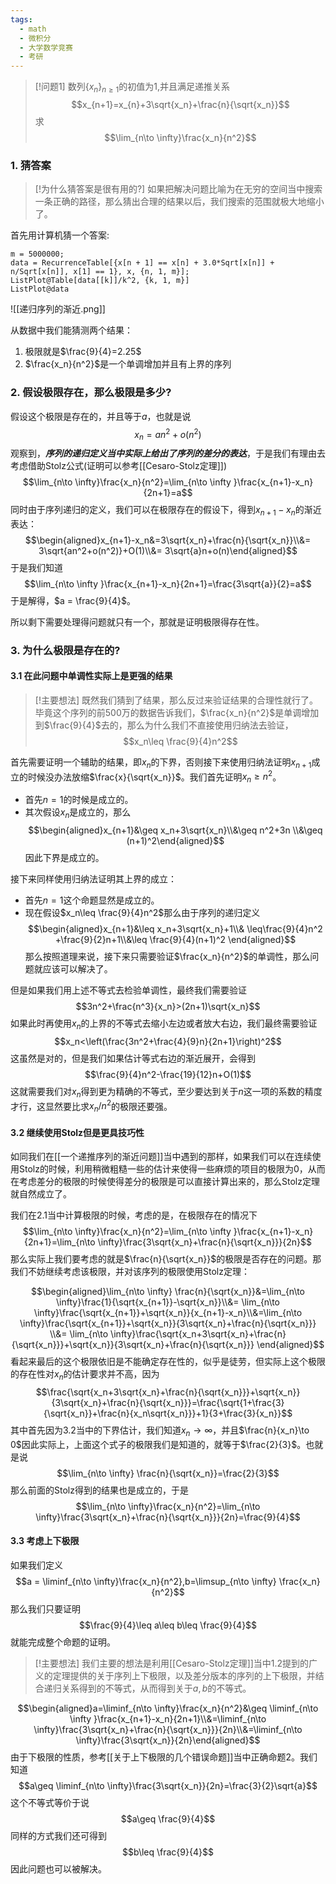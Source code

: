 ```yaml
---
tags:
  - math
  - 微积分
  - 大学数学竞赛
  - 考研
---
```

 
> [!问题1]
> 数列$\{x_n\}_{n\geq 1}$的初值为$1$,并且满足递推关系$$x_{n+1}=x_{n}+3\sqrt{x_n}+\frac{n}{\sqrt{x_n}}$$求$$\lim_{n\to \infty}\frac{x_n}{n^2}$$


### 1. 猜答案

> [!为什么猜答案是很有用的?]
> 如果把解决问题比喻为在无穷的空间当中搜索一条正确的路径，那么猜出合理的结果以后，我们搜索的范围就极大地缩小了。

首先用计算机猜一个答案:

```wolfram
m = 5000000;
data = RecurrenceTable[{x[n + 1] == x[n] + 3.0*Sqrt[x[n]] + n/Sqrt[x[n]], x[1] == 1}, x, {n, 1, m}];
ListPlot@Table[data[[k]]/k^2, {k, 1, m}]
ListPlot@data
```

![[递归序列的渐近.png]]

从数据中我们能猜测两个结果：
1. 极限就是$\frac{9}{4}=2.25$
2. $\frac{x_n}{n^2}$是一个单调增加并且有上界的序列

### 2. 假设极限存在，那么极限是多少?

假设这个极限是存在的，并且等于$a$，也就是说$$x_n = an^2+o(n^2)$$观察到，***序列的递归定义当中实际上给出了序列的差分的表达***，于是我们有理由去考虑借助Stolz公式(证明可以参考[[Cesaro-Stolz定理]])$$\lim_{n\to \infty}\frac{x_n}{n^2}=\lim_{n\to \infty }\frac{x_{n+1}-x_n}{2n+1}=a$$同时由于序列递归的定义，我们可以在极限存在的假设下，得到$x_{n+1}-x_n$的渐近表达：$$\begin{aligned}x_{n+1}-x_n&=3\sqrt{x_n}+\frac{n}{\sqrt{x_n}}\\&= 3\sqrt{an^2+o(n^2)}+O(1)\\&= 3\sqrt{a}n+o(n)\end{aligned}$$于是我们知道$$\lim_{n\to \infty }\frac{x_{n+1}-x_n}{2n+1}=\frac{3\sqrt{a}}{2}=a$$于是解得，$a = \frac{9}{4}$。

所以剩下需要处理得问题就只有一个，那就是证明极限得存在性。

### 3. 为什么极限是存在的?

#### 3.1 在此问题中单调性实际上是更强的结果

> [!主要想法]
> 既然我们猜到了结果，那么反过来验证结果的合理性就行了。毕竟这个序列的前500万的数据告诉我们，$\frac{x_n}{n^2}$是单调增加到$\frac{9}{4}$去的，那么为什么我们不直接使用归纳法去验证，$$x_n\leq \frac{9}{4}n^2$$

首先需要证明一个辅助的结果，即$x_n$的下界，否则接下来使用归纳法证明$x_{n+1}$成立的时候没办法放缩$\frac{x}{\sqrt{x_n}}$。我们首先证明$x_n\geq n^2$。

* 首先$n=1$的时候是成立的。
* 其次假设$x_n$是成立的，那么$$\begin{aligned}x_{n+1}&\geq x_n+3\sqrt{x_n}\\&\geq n^2+3n \\&\geq (n+1)^2\end{aligned}$$因此下界是成立的。

接下来同样使用归纳法证明其上界的成立：

* 首先$n=1$这个命题显然是成立的。
* 现在假设$x_n\leq \frac{9}{4}n^2$那么由于序列的递归定义$$\begin{aligned}x_{n+1}&\leq x_n+3\sqrt{x_n}+1\\& \leq\frac{9}{4}n^2 +\frac{9}{2}n+1\\&\leq \frac{9}{4}(n+1)^2 \end{aligned}$$
那么按照道理来说，接下来只需要验证$\frac{x_n}{n^2}$的单调性，那么问题就应该可以解决了。

但是如果我们用上述不等式去检验单调性，最终我们需要验证$$3n^2+\frac{n^3}{x_n}>(2n+1)\sqrt{x_n}$$如果此时再使用$x_n$的上界的不等式去缩小左边或者放大右边，我们最终需要验证$$x_n<\left(\frac{3n^2+\frac{4}{9}n}{2n+1}\right)^2$$这虽然是对的，但是我们如果估计等式右边的渐近展开，会得到$$\frac{9}{4}n^2-\frac{19}{12}n+O(1)$$这就需要我们对$x_n$得到更为精确的不等式，至少要达到关于$n$这一项的系数的精度才行，这显然要比求$x_n/n^2$的极限还要强。

#### 3.2 继续使用Stolz但是更具技巧性

如同我们在[[一个递推序列的渐近问题]]当中遇到的那样，如果我们可以在连续使用Stolz的时候，利用稍微粗糙一些的估计来使得一些麻烦的项目的极限为0，从而在考虑差分的极限的时候使得差分的极限是可以直接计算出来的，那么Stolz定理就自然成立了。

我们在2.1当中计算极限的时候，考虑的是，在极限存在的情况下
$$\lim_{n\to \infty}\frac{x_n}{n^2}=\lim_{n\to \infty }\frac{x_{n+1}-x_n}{2n+1}=\lim_{n\to \infty}\frac{3\sqrt{x_n}+\frac{n}{\sqrt{x_n}}}{2n}$$那么实际上我们要考虑的就是$\frac{n}{\sqrt{x_n}}$的极限是否存在的问题。那我们不妨继续考虑该极限，并对该序列的极限使用Stolz定理：

$$\begin{aligned}\lim_{n\to \infty} \frac{n}{\sqrt{x_n}}&=\lim_{n\to \infty}\frac{1}{\sqrt{x_{n+1}}-\sqrt{x_n}}\\&= \lim_{n\to \infty}\frac{\sqrt{x_{n+1}}+\sqrt{x_n}}{x_{n+1}-x_n}\\&=\lim_{n\to \infty}\frac{\sqrt{x_{n+1}}+\sqrt{x_n}}{3\sqrt{x_n}+\frac{n}{\sqrt{x_n}}} \\&= \lim_{n\to \infty}\frac{\sqrt{x_n+3\sqrt{x_n}+\frac{n}{\sqrt{x_n}}}+\sqrt{x_n}}{3\sqrt{x_n}+\frac{n}{\sqrt{x_n}}} \end{aligned}$$
看起来最后的这个极限依旧是不能确定存在性的，似乎是徒劳，但实际上这个极限的存在性对$x_n$的估计要求并不高，因为$$\frac{\sqrt{x_n+3\sqrt{x_n}+\frac{n}{\sqrt{x_n}}}+\sqrt{x_n}}{3\sqrt{x_n}+\frac{n}{\sqrt{x_n}}}=\frac{\sqrt{1+\frac{3}{\sqrt{x_n}}+\frac{n}{x_n\sqrt{x_n}}}+1}{3+\frac{3}{x_n}}$$其中首先因为3.2当中的下界估计，我们知道$x_n\to \infty$，并且$\frac{n}{x_n}\to 0$因此实际上，上面这个式子的极限我们是知道的，就等于$\frac{2}{3}$。也就是说$$\lim_{n\to \infty} \frac{n}{\sqrt{x_n}}=\frac{2}{3}$$那么前面的Stolz得到的结果也是成立的，于是$$\lim_{n\to \infty}\frac{x_n}{n^2}=\lim_{n\to \infty}\frac{3\sqrt{x_n}+\frac{n}{\sqrt{x_n}}}{2n}=\frac{9}{4}$$
#### 3.3 考虑上下极限

如果我们定义$$a = \liminf_{n\to \infty}\frac{x_n}{n^2},b=\limsup_{n\to \infty} \frac{x_n}{n^2}$$那么我们只要证明$$\frac{9}{4}\leq a\leq b\leq \frac{9}{4}$$就能完成整个命题的证明。

> [!主要想法]
> 我们主要的想法是利用[[Cesaro-Stolz定理]]当中1.2提到的广义的定理提供的关于序列上下极限，以及差分版本的序列的上下极限，并结合递归关系得到的不等式，从而得到关于$a,b$的不等式。

$$\begin{aligned}a=\liminf_{n\to \infty}\frac{x_n}{n^2}&\geq \liminf_{n\to \infty }\frac{x_{n+1}-x_n}{2n+1}\\&=\liminf_{n\to \infty}\frac{3\sqrt{x_n}+\frac{n}{\sqrt{x_n}}}{2n}\\&=\liminf_{n\to \infty}\frac{3\sqrt{x_n}}{2n}\end{aligned}$$由于下极限的性质，参考[[关于上下极限的几个错误命题]]当中正确命题2。我们知道$$a\geq \liminf_{n\to \infty}\frac{3\sqrt{x_n}}{2n}=\frac{3}{2}\sqrt{a}$$这个不等式等价于说$$a\geq \frac{9}{4}$$同样的方式我们还可得到$$b\leq \frac{9}{4}$$因此问题也可以被解决。


